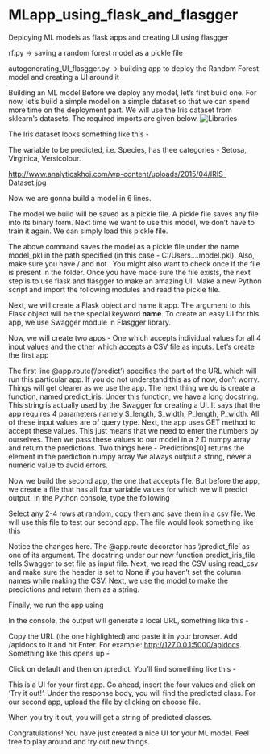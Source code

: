 # MLapp_using_flask_and_flasgger

Deploying ML models as flask apps and creating UI using flasgger

rf.py -> saving a random forest model as a pickle file

autogenerating_UI_flasgger.py -> building app to deploy the Random Forest model and creating a UI around it


Building an ML model
Before we deploy any model, let’s first build one. For now, let’s build a simple model on a simple dataset so that we can spend more time on the deployment part. We will use the Iris dataset from sklearn’s datasets. The required imports are given below.
![Libraries](https://drive.google.com/open?id=1suEGfgTOt0Cs-8bG8sSszlyAlyUNqGrA)


The Iris dataset looks something like this - 


The variable to be predicted, i.e. Species, has thee categories - Setosa, Virginica, Versicolour.

http://www.analyticskhoj.com/wp-content/uploads/2015/04/IRIS-Dataset.jpg


Now we are gonna build a model in 6 lines.



The model we build will be saved as a pickle file. A pickle file saves any file into its binary form. Next time we want to use this model, we don’t have to train it again. We can simply load this pickle file.



The above command saves the model as a pickle file under the name model_pkl in the path specified (in this case - C:/Users….model.pkl). Also, make sure you have / and not \. You might also want to check once if the file is present in the folder. Once you have made sure the file exists, the next step is to use flask and flasgger to make an amazing UI. Make a new Python script and import the following modules and read the pickle file.



Next, we will create a Flask object and name it app. The argument to this Flask object will be the special keyword __name__. To create an easy UI for this app, we use Swagger module in Flasgger library.



Now, we will create two apps - One which accepts individual values for all 4 input values and the other which accepts a CSV file as inputs. Let’s create the first app


The first line @app.route(‘/predict’) specifies the part of the URL which will run this particular app. If you do not understand this as of now, don’t worry. Things will get clearer as we use the app. The next thing we do is create a function, named predict_iris. Under this function, we have a long docstring. This string is actually used by the Swagger for creating a UI. It says that the app requires 4 parameters namely S_length, S_width, P_length, P_width. All of these input values are of query type. Next, the app uses GET method to accept these values. This just means that we need to enter the numbers by ourselves. Then we pass these values to our model in a 2 D numpy array and return the predictions. Two things here - 
Predictions[0] returns the element in the prediction numpy array
We always output a string, never a numeric value to avoid errors.

Now we build the second app, the one that accepts file. But before the app, we create a file that has all four variable values for which we will predict output. In the Python console, type the following


Select any 2-4 rows at random, copy them and save them in a csv file. We will use this file to test our second app. The file would look something like this



Notice the changes here. The @app.route decorator has ‘/predict_file’ as one of its argument. The docstring under our new function predict_iris_file tells Swagger to set file as input file. Next, we read the CSV using read_csv and make sure the header is set to None if you haven’t set the column names while making the CSV. Next, we use the model to make the predictions and return them as a string.





Finally, we run the app using



In the console, the output will generate a local URL, something like this - 


Copy the URL (the one highlighted) and paste it in your browser. Add /apidocs to it and hit Enter. For example: http://127.0.0.1:5000/apidocs. Something like this opens up - 



Click on default and then on /predict. You’ll find something like this - 



This is a UI for your first app. Go ahead, insert the four values and click on ‘Try it out!’.  Under the response body, you will find the predicted class. For our second app, upload the file by clicking on choose file.


When you try it out, you will get a string of predicted classes. 

Congratulations! You have just created a nice UI for your ML model. Feel free to play around and try out new things.


